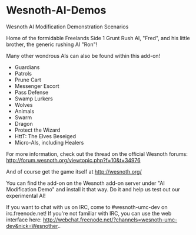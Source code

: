 Wesnoth-AI-Demos
================

Wesnoth AI Modification Demonstration Scenarios

Home of the formidable Freelands Side 1 Grunt Rush AI, "Fred", and his little brother, the generic rushing AI "Ron"!

Many other wondrous AIs can also be found within this add-on!
* Guardians
* Patrols
* Prune Cart
* Messenger Escort
* Pass Defense
* Swamp Lurkers
* Wolves
* Animals
* Swarm
* Dragon
* Protect the Wizard
* HttT: The Elves Beseiged
* Micro-AIs, including Healers

For more information, check out the thread on the official Wesnoth forums:
http://forum.wesnoth.org/viewtopic.php?f=10&t=34976

And of course get the game itself at http://wesnoth.org/

You can find the add-on on the Wesnoth add-on server under "AI Modification Demo" and install it that way. Do it and help us test out our experimental AI!

If you want to chat with us on IRC, come to #wesnoth-umc-dev on irc.freenode.net!
If you're not familiar with IRC, you can use the web interface here: http://webchat.freenode.net/?channels=wesnoth-umc-dev&nick=Wesnother..